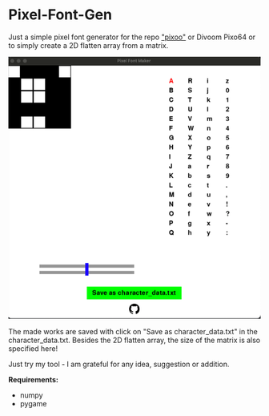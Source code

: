# Pixel-Font-Gen
Just a simple pixel font generator for the repo ["pixoo"](https://github.com/SomethingWithComputers/pixoo) or Divoom Pixo64 or to simply create a 2D flatten array from a matrix.

![img.png](img/img.png)

The made works are saved with click on "Save as character_data.txt" in the character_data.txt. Besides the 2D flatten array, the size of the matrix is also specified here! 



Just try my tool - I am grateful for any idea, suggestion or addition.

**Requirements:**
- numpy
- pygame